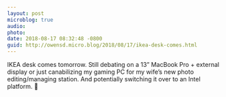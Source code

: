 ```yaml
---
layout: post
microblog: true
audio: 
photo: 
date: 2018-08-17 08:32:48 -0800
guid: http://owensd.micro.blog/2018/08/17/ikea-desk-comes.html
---
```

IKEA desk comes tomorrow. Still debating on a 13” MacBook Pro + external display or just canabilizing my gaming PC for my wife’s new photo editing/managing station. And potentially switching it over to an Intel platform. 🤔
